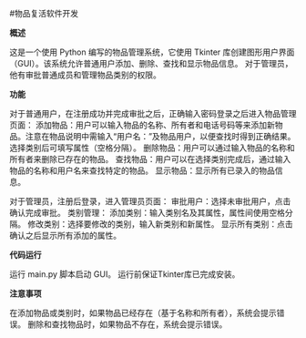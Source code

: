 #物品复活软件开发

**概述**

这是一个使用 Python 编写的物品管理系统，它使用 Tkinter 库创建图形用户界面（GUI）。该系统允许普通用户添加、删除、查找和显示物品信息。
对于管理员，他有审批普通成员和管理物品类别的权限。

**功能**

对于普通用户，在注册成功并完成审批之后，正确输入密码登录之后进入物品管理页面：
添加物品：用户可以输入物品的名称、所有者和电话号码等来添加新物品。注意在物品说明中需输入“用户名：”及物品用户，以便查找时得到正确结果。选择类别后可填写属性（空格分隔）。
删除物品：用户可以通过输入物品的名称和所有者来删除已存在的物品。
查找物品：用户可以在选择类别完成后，通过输入物品的名称和用户名来查找特定的物品。
显示物品：显示所有已录入的物品信息。

对于管理员，注册后登录，进入管理员页面：
审批用户：选择未审批用户，点击确认完成审批。
类别管理：
添加类别：输入类别名及其属性，属性间使用空格分隔。
修改类别：选择要修改的类别，输入新类别和新属性。
显示所有类别：点击确认之后显示所有添加的属性。

**代码运行**

运行 main.py 脚本启动 GUI。
运行前保证Tkinter库已完成安装。

**注意事项**

在添加物品或类别时，如果物品已经存在（基于名称和所有者），系统会提示错误。
删除和查找物品时，如果物品不存在，系统会提示错误。
